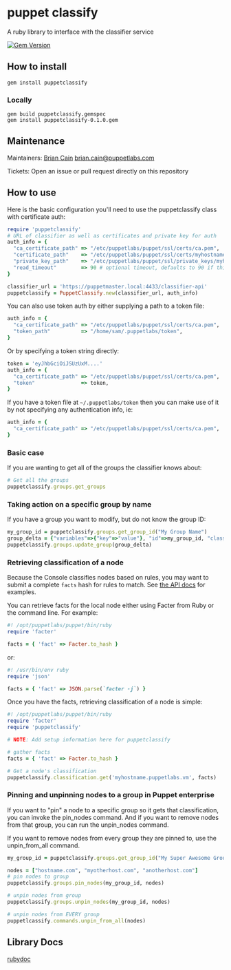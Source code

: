 # puppet classify

A ruby library to interface with the classifier service

[![Gem Version](https://badge.fury.io/rb/puppetclassify.svg)](https://badge.fury.io/rb/puppetclassify)

## How to install

```
gem install puppetclassify
```

### Locally

```
gem build puppetclassify.gemspec
gem install puppetclassify-0.1.0.gem
```

## Maintenance

Maintainers: [Brian Cain](https://github.com/briancain) <brian.cain@puppetlabs.com>

Tickets: Open an issue or pull request directly on this repository

## How to use

Here is the basic configuration you'll need to use the puppetclassify class with certificate auth:

```ruby
require 'puppetclassify'
# URL of classifier as well as certificates and private key for auth
auth_info = {
  "ca_certificate_path" => "/etc/puppetlabs/puppet/ssl/certs/ca.pem",
  "certificate_path"    => "/etc/puppetlabs/puppet/ssl/certs/myhostname.vm.pem",
  "private_key_path"    => "/etc/puppetlabs/puppet/ssl/private_keys/myhostname.vm.pem",
  "read_timeout"        => 90 # optional timeout, defaults to 90 if this key doesn't exist
}

classifier_url = 'https://puppetmaster.local:4433/classifier-api'
puppetclassify = PuppetClassify.new(classifier_url, auth_info)
```

You can also use token auth by either supplying a path to a token file:

```ruby
auth_info = {
  "ca_certificate_path" => "/etc/puppetlabs/puppet/ssl/certs/ca.pem",
  "token_path"          => "/home/sam/.puppetlabs/token",
}
```

Or by specifying a token string directly:

```ruby
token = 'eyJhbGciOiJSUzUxM....'
auth_info = {
  "ca_certificate_path" => "/etc/puppetlabs/puppet/ssl/certs/ca.pem",
  "token"               => token,
}
```

If you have a token file at `~/.puppetlabs/token` then you can make use of it by not specifying any authentication info, ie:

```ruby
auth_info = {
  "ca_certificate_path" => "/etc/puppetlabs/puppet/ssl/certs/ca.pem",
}
```

### Basic case

If you are wanting to get all of the groups the classifier knows about:

```ruby
# Get all the groups
puppetclassify.groups.get_groups
```

### Taking action on a specific group by name

If you have a group you want to modify, but do not know the group ID:

```ruby
my_group_id = puppetclassify.groups.get_group_id("My Group Name")
group_delta = {"variables"=>{"key"=>"value"}, "id"=>my_group_id, "classes"=>{"motd"=>{"content"=>"hello!"}}} # an example to update a groups variables and classes
puppetclassify.groups.update_group(group_delta)
```

### Retrieving classification of a node

Because the Console classifies nodes based on rules, you may want to submit a
complete `facts` hash for rules to match. See [the API docs](https://docs.puppetlabs.com/pe/latest/nc_classification.html)
for examples.

You can retrieve facts for the local node either using Facter from Ruby or the
command line. For example:

```ruby
#! /opt/puppetlabs/puppet/bin/ruby
require 'facter'

facts = { 'fact' => Facter.to_hash }
```

or:

```ruby
#! /usr/bin/env ruby
require 'json'

facts = { 'fact' => JSON.parse(`facter -j`) }
```

Once you have the facts, retrieving classification of a node is simple:

```ruby
#! /opt/puppetlabs/puppet/bin/ruby
require 'facter'
require 'puppetclassify'

# NOTE: Add setup information here for puppetclassify

# gather facts
facts = { 'fact' => Facter.to_hash }

# Get a node's classification
puppetclassify.classification.get('myhostname.puppetlabs.vm', facts)
```

### Pinning and unpinning nodes to a group in Puppet enterprise

If you want to "pin" a node to a specific group so it gets that classification, you can
invoke the pin_nodes command. And if you want to remove nodes from that group, you can run
the unpin_nodes command.

If you want to remove nodes from every group they are pinned to, use the unpin_from_all command.

```ruby
my_group_id = puppetclassify.groups.get_group_id("My Super Awesome Group Name")

nodes = ["hostname.com", "myotherhost.com", "anotherhost.com"]
# pin nodes to group
puppetclassify.groups.pin_nodes(my_group_id, nodes)

# unpin nodes from group
puppetclassify.groups.unpin_nodes(my_group_id, nodes)

# unpin nodes from EVERY group
puppetlcassify.commands.unpin_from_all(nodes)
```

## Library Docs

[rubydoc](http://www.rubydoc.info/gems/puppetclassify/0.1.0)
